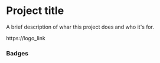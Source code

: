 # Project title


 A brief description of whar this project does and who it's for.

 https://logo_link

 ### Badges

 
